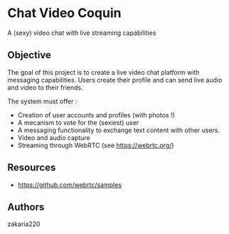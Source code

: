 # Chat Video Coquin

A (sexy) video chat with live streaming capabilities

## Objective

The goal of this project is to create a live video chat platform with messaging capabilities. Users create their profile 
and can send live audio and video to their friends.

The system must offer :
* Creation of user accounts and profiles (with photos !)
* A mecanism to vote for the (sexiest) user
* A messaging functionality to exchange text content with other users.
* Video and audio capture 
* Streaming through WebRTC (see https://webrtc.org/)

## Resources

* https://github.com/webrtc/samples

## Authors

zakaria220

